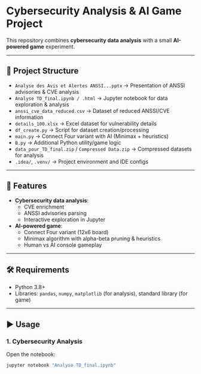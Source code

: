 # Cybersecurity Analysis & AI Game Project

This repository combines **cybersecurity data analysis** with a small **AI-powered game** experiment.

---

## 📂 Project Structure
- `Analyse des Avis et Alertes ANSSI...pptx` → Presentation of ANSSI advisories & CVE analysis  
- `Analyse TD_final.ipynb / .html` → Jupyter notebook for data exploration & analysis  
- `anssi_cve_data_reduced.csv` → Dataset of reduced ANSSI/CVE information  
- `details_100.xlsx` → Excel dataset for vulnerability details  
- `df_create.py` → Script for dataset creation/processing  
- `main.py` → Connect Four variant with AI (Minimax + heuristics)  
- `B.py` → Additional Python utility/game logic  
- `data_pour_TD_final.zip` / `Compressed Data.zip` → Compressed datasets for analysis  
- `.idea/`, `.venv/` → Project environment and IDE configs  

---

## 🚀 Features
- **Cybersecurity data analysis**:
  - CVE enrichment
  - ANSSI advisories parsing
  - Interactive exploration in Jupyter
- **AI-powered game**:
  - Connect Four variant (12x6 board)
  - Minimax algorithm with alpha-beta pruning & heuristics
  - Human vs AI console gameplay

---

## 🛠️ Requirements
- Python 3.8+
- Libraries: `pandas`, `numpy`, `matplotlib` (for analysis), standard library (for game)

---

## ▶️ Usage
### 1. Cybersecurity Analysis
Open the notebook:
```bash
jupyter notebook "Analyse TD_final.ipynb"
